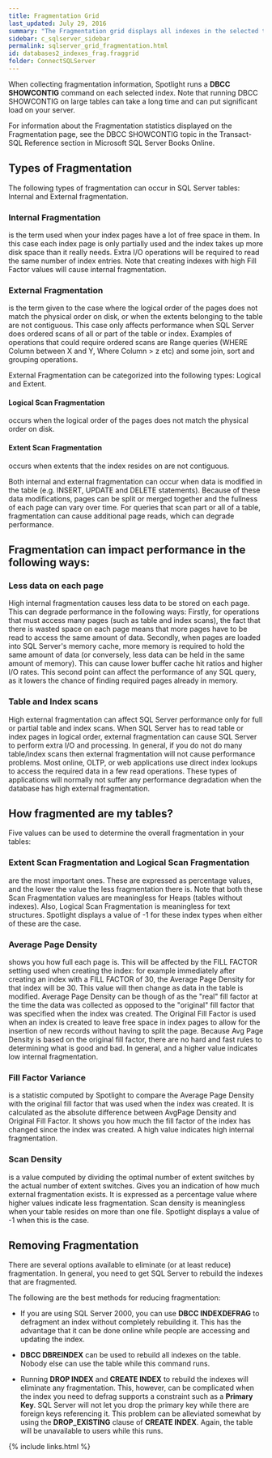 ```yaml
---
title: Fragmentation Grid
last_updated: July 29, 2016
summary: "The Fragmentation grid displays all indexes in the selected tables and shows the latest fragmentation information that Spotlight has collected for each one."
sidebar: c_sqlserver_sidebar
permalink: sqlserver_grid_fragmentation.html
id: databases2_indexes_frag.fraggrid
folder: ConnectSQLServer
---
```



When collecting fragmentation information, Spotlight runs a **DBCC SHOWCONTIG** command on each selected index. Note that running DBCC SHOWCONTIG on large tables can take a long time and can put significant load on your server.

For information about the Fragmentation statistics displayed on the Fragmentation page, see the DBCC SHOWCONTIG topic in the Transact-SQL Reference section in Microsoft SQL Server Books Online.

## Types of Fragmentation

The following types of fragmentation can occur in SQL Server tables: Internal and External fragmentation.

### Internal Fragmentation

is the term used when your index pages have a lot of free space in them. In this case each index page is only partially used and the index takes up more disk space than it really needs. Extra I/O operations will be required to read the same number of index entries. Note that creating indexes with high Fill Factor values will cause internal fragmentation.

### External Fragmentation

is the term given to the case where the logical order of the pages does not match the physical order on disk, or when the extents belonging to the table are not contiguous. This case only affects performance when SQL Server does ordered scans of all or part of the table or index. Examples of operations that could require ordered scans are Range queries (WHERE Column between X and Y, Where Column > z etc) and some join, sort and grouping operations.

External Fragmentation can be categorized into the following types: Logical and Extent.

#### Logical Scan Fragmentation

occurs when the logical order of the pages does not match the physical order on disk.

#### Extent Scan Fragmentation

occurs when extents that the index resides on are not contiguous.

Both internal and external fragmentation can occur when data is modified in the table (e.g. INSERT, UPDATE and DELETE statements). Because of these data modifications, pages can be split or merged together and the fullness of each page can vary over time. For queries that scan part or all of a table, fragmentation can cause additional page reads, which can degrade performance.

## Fragmentation can impact performance in the following ways:

### Less data on each page

High internal fragmentation causes less data to be stored on each page. This can degrade performance in the following ways: Firstly, for operations that must access many pages (such as table and index scans), the fact that there is wasted space on each page means that more pages have to be read to access the same amount of data. Secondly, when pages are loaded into SQL Server's memory cache, more memory is required to hold the same amount of data (or conversely, less data can be held in the same amount of memory). This can cause lower buffer cache hit ratios and higher I/O rates. This second point can affect the performance of any SQL query, as it lowers the chance of finding required pages already in memory.

### Table and Index scans

High external fragmentation can affect SQL Server performance only for full or partial table and index scans. When SQL Server has to read table or index pages in logical order, external fragmentation can cause SQL Server to perform extra I/O and processing. In general, if you do not do many table/index scans then external fragmentation will not cause performance problems. Most online, OLTP, or web applications use direct index lookups to access the required data in a few read operations. These types of applications will normally not suffer any performance degradation when the database has high external fragmentation.


## How fragmented are my tables?</title>

Five values can be used to determine the overall fragmentation in your tables:

### Extent Scan Fragmentation and Logical Scan Fragmentation

are the most important ones. These are expressed as percentage values, and the lower the value the less fragmentation there is. Note that both these Scan Fragmentation values are meaningless for Heaps (tables without indexes). Also, Logical Scan Fragmentation is meaningless for text structures. Spotlight displays a value of -1 for these index types when either of these are the case.

### Average Page Density

shows you how full each page is. This will be affected by the FILL FACTOR setting used when creating the index: for example immediately after creating an index with a FILL FACTOR of 30, the Average Page Density for that index will be 30. This value will then change as data in the table is modified. Average Page Density can be though of as the "real" fill factor at the time the data was collected as opposed to the "original" fill factor that was specified when the index was created. The Original Fill Factor is used when an index is created to leave free space in index pages to allow for the insertion of new records without having to split the page. Because Avg Page Density is based on the original fill factor, there are no hard and fast rules to determining what is good and bad. In general, and a higher value indicates low internal fragmentation.

### Fill Factor Variance

is a statistic computed by Spotlight to compare the Average Page Density with the original fill factor that was used when the index was created. It is calculated as the absolute difference between AvgPage Density and Original Fill Factor. It shows you how much the fill factor of the index has changed since the index was created. A high value indicates high internal fragmentation.

### Scan Density

is a value computed by dividing the optimal number of extent switches by the actual number of extent switches. Gives you an indication of how much external fragmentation exists. It is expressed as a percentage value where higher values indicate less fragmentation. Scan density is meaningless when your table resides on more than one file. Spotlight displays a value of -1 when this is the case.


## Removing Fragmentation

There are several options available to eliminate (or at least reduce) fragmentation. In general, you need to get SQL Server to rebuild the indexes that are fragmented.

The following are the best methods for reducing fragmentation:

* If you are using SQL Server 2000, you can use **DBCC INDEXDEFRAG** to defragment an index without completely rebuilding it. This has the advantage that it can be done online while people are accessing and updating the index.

* **DBCC DBREINDEX** can be used to rebuild all indexes on the table. Nobody else can use the table while this command runs.

* Running **DROP INDEX** and **CREATE INDEX** to rebuild the indexes will eliminate any fragmentation. This, however, can be complicated when the index you need to defrag supports a constraint such as a **Primary Key**. SQL Server will not let you drop the primary key while there are foreign keys referencing it. This problem can be alleviated somewhat by using the **DROP_EXISTING** clause of **CREATE INDEX**. Again, the table will be unavailable to users while this runs.


{% include links.html %}

